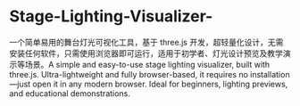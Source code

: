 # Stage-Lighting-Visualizer-
一个简单易用的舞台灯光可视化工具，基于 three.js 开发，超轻量化设计，无需安装任何软件，只需使用浏览器即可运行，适用于初学者、灯光设计预览及教学演示等场景。A simple and easy-to-use stage lighting visualizer, built with three.js. Ultra-lightweight and fully browser-based, it requires no installation—just open it in any modern browser. Ideal for beginners, lighting previews, and educational demonstrations.

